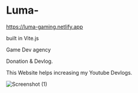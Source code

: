 # Luma-

https://luma-gaming.netlify.app

built in Vite.js

Game Dev agency

Donation & Devlog.

This Website helps increasing my Youtube Devlogs.

![Screenshot (1)](https://github.com/user-attachments/assets/c0b5e3bb-fce6-4191-8fc0-8111a57bf4ca)
